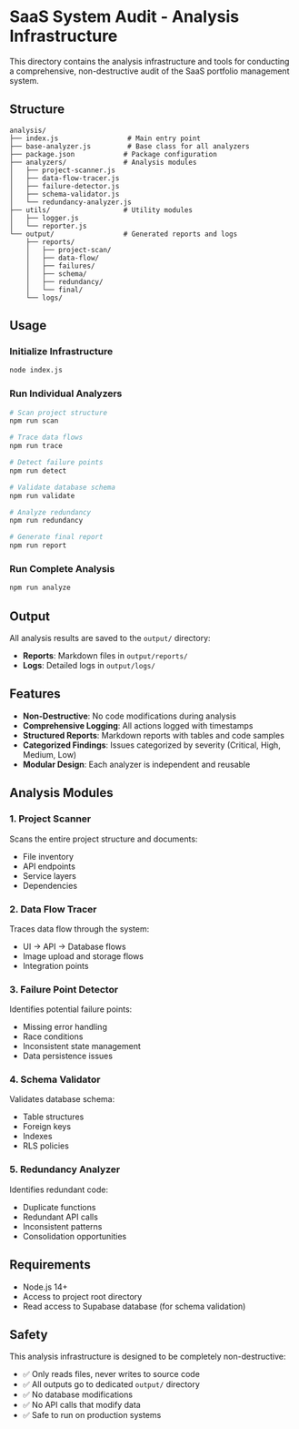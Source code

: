 # SaaS System Audit - Analysis Infrastructure

This directory contains the analysis infrastructure and tools for conducting a comprehensive, non-destructive audit of the SaaS portfolio management system.

## Structure

```
analysis/
├── index.js                 # Main entry point
├── base-analyzer.js         # Base class for all analyzers
├── package.json            # Package configuration
├── analyzers/              # Analysis modules
│   ├── project-scanner.js
│   ├── data-flow-tracer.js
│   ├── failure-detector.js
│   ├── schema-validator.js
│   └── redundancy-analyzer.js
├── utils/                  # Utility modules
│   ├── logger.js
│   └── reporter.js
└── output/                 # Generated reports and logs
    ├── reports/
    │   ├── project-scan/
    │   ├── data-flow/
    │   ├── failures/
    │   ├── schema/
    │   ├── redundancy/
    │   └── final/
    └── logs/
```

## Usage

### Initialize Infrastructure

```bash
node index.js
```

### Run Individual Analyzers

```bash
# Scan project structure
npm run scan

# Trace data flows
npm run trace

# Detect failure points
npm run detect

# Validate database schema
npm run validate

# Analyze redundancy
npm run redundancy

# Generate final report
npm run report
```

### Run Complete Analysis

```bash
npm run analyze
```

## Output

All analysis results are saved to the `output/` directory:

- **Reports**: Markdown files in `output/reports/`
- **Logs**: Detailed logs in `output/logs/`

## Features

- **Non-Destructive**: No code modifications during analysis
- **Comprehensive Logging**: All actions logged with timestamps
- **Structured Reports**: Markdown reports with tables and code samples
- **Categorized Findings**: Issues categorized by severity (Critical, High, Medium, Low)
- **Modular Design**: Each analyzer is independent and reusable

## Analysis Modules

### 1. Project Scanner
Scans the entire project structure and documents:
- File inventory
- API endpoints
- Service layers
- Dependencies

### 2. Data Flow Tracer
Traces data flow through the system:
- UI → API → Database flows
- Image upload and storage flows
- Integration points

### 3. Failure Point Detector
Identifies potential failure points:
- Missing error handling
- Race conditions
- Inconsistent state management
- Data persistence issues

### 4. Schema Validator
Validates database schema:
- Table structures
- Foreign keys
- Indexes
- RLS policies

### 5. Redundancy Analyzer
Identifies redundant code:
- Duplicate functions
- Redundant API calls
- Inconsistent patterns
- Consolidation opportunities

## Requirements

- Node.js 14+
- Access to project root directory
- Read access to Supabase database (for schema validation)

## Safety

This analysis infrastructure is designed to be completely non-destructive:
- ✅ Only reads files, never writes to source code
- ✅ All outputs go to dedicated `output/` directory
- ✅ No database modifications
- ✅ No API calls that modify data
- ✅ Safe to run on production systems
